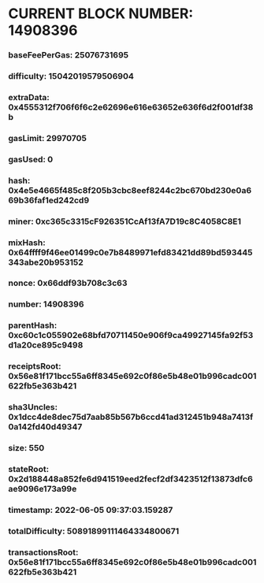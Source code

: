 # CURRENT BLOCK NUMBER: 14908396

### baseFeePerGas: 25076731695
### difficulty: 15042019579506904
### extraData: 0x4555312f706f6f6c2e62696e616e63652e636f6d2f001df38b
### gasLimit: 29970705
### gasUsed: 0
### hash: 0x4e5e4665f485c8f205b3cbc8eef8244c2bc670bd230e0a669b36faf1ed242cd9
### miner: 0xc365c3315cF926351CcAf13fA7D19c8C4058C8E1
### mixHash: 0x64ffff9f46ee01499c0e7b8489971efd83421dd89bd593445343abe20b953152
### nonce: 0x66ddf93b708c3c63
### number: 14908396
### parentHash: 0xc60c1c055902e68bfd70711450e906f9ca49927145fa92f53d1a20ce895c9498
### receiptsRoot: 0x56e81f171bcc55a6ff8345e692c0f86e5b48e01b996cadc001622fb5e363b421
### sha3Uncles: 0x1dcc4de8dec75d7aab85b567b6ccd41ad312451b948a7413f0a142fd40d49347
### size: 550
### stateRoot: 0x2d188448a852fe6d941519eed2fecf2df3423512f13873dfc6ae9096e173a99e
### timestamp: 2022-06-05 09:37:03.159287
### totalDifficulty: 50891899111464334800671
### transactionsRoot: 0x56e81f171bcc55a6ff8345e692c0f86e5b48e01b996cadc001622fb5e363b421
